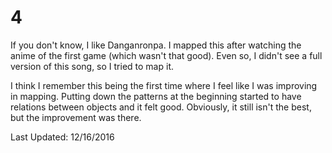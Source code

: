 # 4
If you don't know, I like Danganronpa.  I mapped this after watching the anime of the first game (which wasn't that good).
Even so, I didn't see a full version of this song, so I tried to map it.

I think I remember this being the first time where I feel like I was improving in mapping.
Putting down the patterns at the beginning started to have relations between objects and it felt good.
Obviously, it still isn't the best, but the improvement was there.

Last Updated: 12/16/2016
